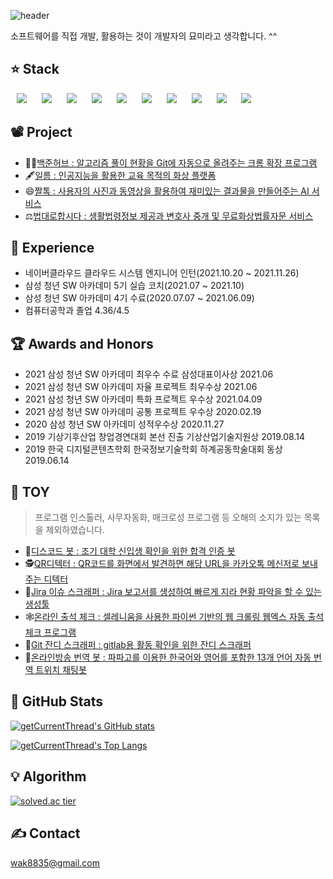 ![header](https://capsule-render.vercel.app/api?type=Waving&color=timeGradient&height=250&section=header&text=JinHyeok%20Hyeon&fontSize=75&animation=fadeIn)

소프트웨어를 직접 개발, 활용하는 것이 개발자의 묘미라고 생각합니다. ^^

## :star: Stack
<img src="https://img.shields.io/badge/Python-EE4C2C?style=flat-square&logo=Python&logoColor=white"
       style="height : auto; margin-left : 10px; margin-right : 10px;" />
<img src="https://img.shields.io/badge/Java-007396?style=flat-square&logo=Java&logoColor=white" 
       style="height : auto; margin-left : 10px; margin-right : 10px;" />
<img src="https://img.shields.io/badge/JavaScript-F7DF1E?style=flat-square&logo=JavaScript&logoColor=black"
       style="height : auto; margin-left : 10px; margin-right : 10px;" />
<img src="https://img.shields.io/badge/Vue.js-4FC08D?style=flat-square&logo=Vuetify&logoColor=white"
       style="height : auto; margin-left : 10px; margin-right : 10px;" />
<img src="https://img.shields.io/badge/HTML-E34F26?style=flat-square&logo=HTML5&logoColor=white"
       style="height : auto; margin-left : 10px; margin-right : 10px;" />
<img src="https://img.shields.io/badge/Spring-6DB33F?style=flat-square&logo=Spring&logoColor=white"
       style="height : auto; margin-left : 10px; margin-right : 10px;" />
<img src="https://img.shields.io/badge/FastAPI-009688?style=flat-square&logo=FastAPI&logoColor=white"
       style="height : auto; margin-left : 10px; margin-right : 10px;" />
<img src="https://img.shields.io/badge/MySQL-4479A1?style=flat-square&logo=MySQL&logoColor=white"
       style="height : auto; margin-left : 10px; margin-right : 10px;" />
<img src="https://img.shields.io/badge/Docker-2496ED?style=flat-square&logo=Docker&logoColor=white"
       style="height : auto; margin-left : 10px; margin-right : 10px;" />
<img src="https://img.shields.io/badge/Jenkins-D24939?style=flat-square&logo=Jenkins&logoColor=white"
       style="height : auto; margin-left : 10px; margin-right : 10px;" />

## :film_projector: Project
- 👨‍🎓[백준허브 : 알고리즘 풀이 현황을 Git에 자동으로 올려주는 크롬 확장 프로그램](https://github.com/BaekjoonHub/BaekjoonHub)
- 🖋️[일름 : 인공지능을 활용한 교육 목적의 화상 플랫폼](https://github.com/getCurrentThread/Illeum)
- 😄[짤톡 : 사용자의 사진과 동영상을 활용하여 재미있는 결과물을 만들어주는 AI 서비스](https://github.com/getCurrentThread/ZzalTalk)
- ⚖️[법대로합시다 : 생활법령정보 제공과 변호사 중개 및 무료화상법률자문 서비스](https://github.com/getCurrentThread/DoTheLaw)

## :calendar: Experience
- 네이버클라우드 클라우드 시스템 엔지니어 인턴(2021.10.20 ~ 2021.11.26)
- 삼성 청년 SW 아카데미 5기 실습 코치(2021.07 ~ 2021.10)
- 삼성 청년 SW 아카데미 4기 수료(2020.07.07 ~ 2021.06.09)
- 컴퓨터공학과 졸업 4.36/4.5

## :trophy: Awards and Honors
- 2021 삼성 청년 SW 아카데미 최우수 수료 삼성대표이사상 2021.06
- 2021 삼성 청년 SW 아카데미 자율 프로젝트 최우수상 2021.06
- 2021 삼성 청년 SW 아카데미 특화 프로젝트 우수상 2021.04.09
- 2021 삼성 청년 SW 아카데미 공통 프로젝트 우수상 2020.02.19
- 2020 삼성 청년 SW 아카데미 성적우수상 2020.11.27
- 2019 기상기후산업 창업경연대회 본선 진출 기상산업기술지원상 2019.08.14
- 2019 한국 디지털콘텐츠학회 한국정보기술학회 하계공동학술대회 동상 2019.06.14

## :teddy_bear: TOY
> 프로그램 인스톨러, 사무자동화, 매크로성 프로그램 등 오해의 소지가 있는 목록을 제외하였습니다.
- 🥏[디스코드 봇 : 조기 대학 신입생 확인을 위한 합격 인증 봇](https://github.com/getCurrentThread/Discord-Freshman-Certification-BOT)
- 🕵️[QR디텍터 : QR코드를 화면에서 발견하면 해당 URL을 카카오톡 메신저로 보내주는 디텍터](https://github.com/getCurrentThread/qrcode-detector-kakaotalk-sender)
- 🐢[Jira 이슈 스크래퍼 : Jira 보고서를 생성하여 빠르게 지라 현황 파악을 할 수 있는 생성툴](https://github.com/getCurrentThread/jira-issue-scaper)
- 🕸️[온라인 출석 체크 : 셀레니움을 사용한 파이썬 기반의 웹 크롤링 웹엑스 자동 출석체크 프로그램](https://github.com/getCurrentThread/webex-attendance-checker)
- 🥬[Git 잔디 스크래퍼 : gitlab용 활동 확인을 위한 잔디 스크래퍼](https://github.com/getCurrentThread/git-jandi-scraper)
- 🤖[온라인방송 번역 봇 : 파파고를 이용한 한국어와 영어를 포함한 13개 언어 자동 번역 트위치 채팅봇](https://github.com/getCurrentThread/twitch-translate-bot)

## :green_book: GitHub Stats
[![getCurrentThread's GitHub stats](https://github-readme-stats.vercel.app/api?username=getCurrentThread)](https://github.com/anuraghazra/github-readme-stats)

[![getCurrentThread's Top Langs](https://github-readme-stats.vercel.app/api/top-langs/?username=getCurrentThread&layout=compact)](https://github.com/anuraghazra/github-readme-stats)


## :bulb: Algorithm
[![solved.ac tier](http://mazassumnida.wtf/api/generate_badge?boj=wak8835)](https://solved.ac/wak8835)

## :writing_hand: Contact
wak8835@gmail.com
